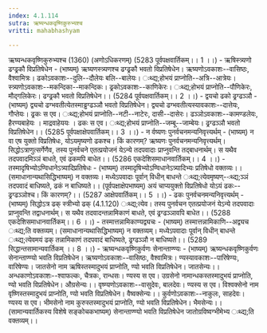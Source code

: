 ```yaml
---
index: 4.1.114
sutra: ऋष्यन्धकवृष्णिकुरुभ्यश्च
vritti: mahabhashyam

---
```

 ऋष्यन्धकवृष्णिकुरुभ्यश्च (1360) (अणोऽधिकरणम्) (5283 पूर्वपक्षवार्तिकम्।। 1 ।।) - ऋषिस्त्र्यणो ढग्ढ्रकौ विप्रतिषेधेन - (भाष्यम्) ऋष्यणस्त्र्यणश्च ढग्ढ्रकौ भवतो विप्रतिषेधेन। ऋष्यणोऽवकाशः--वासिष्ठः, वैश्वामित्रः। ढकोऽवकाशः--दुलि--दौलेयः बलि--बालेयः। ःथ्द्य;होभयं प्राप्नोति--अत्रि--आत्रेयः। स्त्र्यणोऽवकाशः--मकन्दिका--माकन्दिकः। ढ्रकोऽवकाशः--काणिकेरः। ःथ्द्य;होभयं प्राप्नोति--पौणिकेरः, मौद्गलिकेरः। ढग्ढ्रकौ भवतो विप्रतिषेधेन।। (5284 पूर्वपक्षवार्तिकम्।। 2 ।।) - द्वयचो ढको ढ्रग्ढञ्ञौ - (भाष्यम्) द्व्यचो ढग्भवतीत्येतस्माड्ढग्ढञ्ञौ भवतो विप्रतिषेधेन। द्व्यचो ढग्भवतीत्यस्यावकाशः--दात्तेयः, गौप्तेयः। ढ्रकः स एव। ःथ्द्य;होभयं प्राप्नोति--नटी--नाटेरः, दासी--दासेरः। ढञ्ञोऽवकाशः--कामण्डलेयः, हैरण्यबाहेयः । माद्रवाहेययः । ढकः स एव। ःथ्द्य;होभयं प्राप्नोति--जम्बू--जाम्बेयः। ढ्रग्ढञ्ञौ भवतो विप्रतिषेधेन।। (5285 पूर्वपक्षाक्षेपवार्तिकम्।। 3 ।।) - न र्वष्यणः पुनर्वचनमन्यनिवृत्त्यर्थम् - (भाष्यम्) न वा एष युक्तो विप्रतिषेधः, योऽयमृष्यणो ढकश्च। किं कारणम्? ऋष्यणः पुनर्वचनमन्यनिवृत्त्यर्थम्। सिद्धोऽत्राणुत्सर्गेणैव, तस्य पुनर्वचने एतत्प्रयोजनं येऽन्ये तदपवादाः प्राप्नुवन्ति तद्बाधनार्थम्। स यथैव तदपवादमिञ्ञं बाधते, एवं ढकमपि बाधेत।। (5286 एकदेशिसमाधानवार्तिकम्।। 4 ।।) - तस्मादृषिभ्योऽण्विधानेऽत्र्यादिप्रतिषेधः - (भाष्यम्) तस्मादृषिभ्योऽण्विधानेऽत्र्यादिभ्यः प्रतिषेधो वक्तव्यः।। (समाधानान्यथासिद्धिभाष्यम्) न वक्तव्यः। मध्येऽपवादाः पूर्वान् विधीन् बाधन्ते ःथ्द्य;त्येवमृष्यण्--ःथ्द्य;ञ्ञं तदपवादं बाधिष्यते, ढकं न बाधिष्यते।। (पूर्वपक्षाक्षेपभाष्यम्) अयं चाप्ययुक्तो विप्रतिषेधो योऽयं ढकः--ढ्रग्ढञ्ञोश्च। किं कारणम्?।। (5287 आक्षेपवार्तिकम्।। 5 ।।) - ढकः पुनर्वचनमन्यनिवृत्त्यर्थम् - (भाष्यम्) सिद्धोऽत्र ढक् स्त्रीभ्यो ढक् (4.1.120) ःथ्द्य;त्येव। तस्य पुनर्वचन एतत्प्रयोजनं येऽन्ये तदपवादाः प्राप्नुवन्ति तद्वाधनार्थम्। स यथैव तदवादन्तन्नामिकाणं बाधते, एवं ढ्रग्ढञ्ञावपि बाधेत।। (5288 एकदेशिसमाधानवार्तिकम्।। 6 ।।) - तस्मात्तन्नामिकाण्यद्व्यचः - (भाष्यम्) तस्मात्तन्नामिकाणि--अद्व्यच ःथ्द्य;ति वक्तव्यम्। (समाधानान्यथासिद्धिभाष्यम्) न वक्तव्यम्। मध्येऽपवादाः पूर्वान् विधीन् बाधन्ते ःथ्द्य;त्येवमयं ढक् तन्नामिकाणं तदपवादं बाधिष्यते, ढ्रग्ढञ्ञौ न बाधिष्यते।। (5289 सिद्धान्तसामान्यवार्तिकम् ।। 8 ।।) - ऋष्यन्धकवृष्णिकुर्वणः सेनान्ताण्ण्यः - (भाष्यम्) ऋष्यन्धकवृष्णिकुर्वणः सेनान्ताण्ण्यो भवति विप्रतिषेधेन। ऋष्यणोऽवकाशः--वासिष्ठः, वैश्वामित्रः। ण्यस्यावकाशः--पारिषेण्यः, वारिषेण्यः। जातसेनो नाम ऋषिस्तस्मादुभयं प्राप्नोति, ण्यो भवति विप्रतिषेधेन। जातसेन्यः।। अन्धकाणोऽवकाशः--श्वाफल्कः, चैत्रकः, रान्धसः। ण्यस्य स एव। उग्रसेनो नामान्धकस्तस्मादुभयं प्राप्नोति, ण्यो भवति विप्रतिषेधेन। औग्रसेन्यः।। वृष्ण्यणोऽवकाशः--वासुदेवः, बालदेवः। ण्यस्य स एव। विश्वक्सेनो नाम वृष्णिस्तस्मादुभयं प्राप्नोति, ण्यो भवति विप्रतिषेधेन। वैष्वक्सेन्यः।। कुर्वणोऽवकाशः--नाकुलः, साहदेवः। ण्यस्य स एव। भीमसेनो नाम कुरुस्तस्मादुभयं प्राप्नोति, ण्यो भवति विप्रतिषेधेन। भैमसेन्यः।। (सामान्यवार्तिकस्य विशेषे सङ्कोचकभाष्यम्) सेनान्ताण्ण्यो भवति विप्रतिषेधेन जातोग्रविष्वग्भीमेभ्य ःथ्द्य;ति वक्तव्यम्।। 